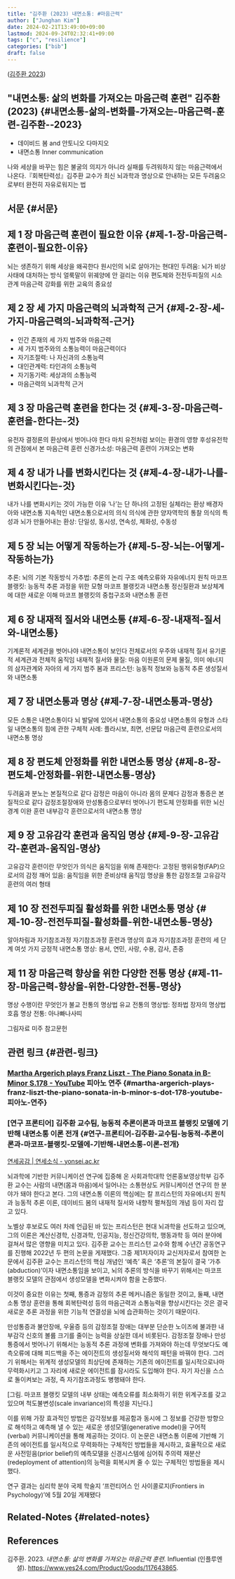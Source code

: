 ```yaml
---
title: "김주환 (2023) 내면소통: #마음근력"
author: ["Junghan Kim"]
date: 2024-02-21T13:49:00+09:00
lastmod: 2024-09-24T02:32:41+09:00
tags: ["c", "resilience"]
categories: ["bib"]
draft: false
---
```


(<a href="#citeproc_bib_item_1">김주환 2023</a>)


## "내면소통: 삶의 변화를 가져오는 마음근력 훈련" 김주환 (2023) {#내면소통-삶의-변화를-가져오는-마음근력-훈련-김주환--2023}

-   데이비드 봄 and 안토니오 다마지오
-   내면소통 Inner communication

나와 세상을 바꾸는 힘은 불굴의 의지가 아니라 실패를 두려워하지 않는 마음근력에서 나온다.『회복탄력성』김주환 교수가 최신 뇌과학과 명상으로 안내하는 모든 두려움으로부터 완전히 자유로워지는 법


## 서문 {#서문}


## 제 1 장 마음근력 훈련이 필요한 이유 {#제-1-장-마음근력-훈련이-필요한-이유}

뇌는 생존하기 위해 세상을 왜곡한다 원시인의 뇌로 살아가는 현대인 두려움: 뇌가 비상사태에 대처하는 방식 얼룩말이 위궤양에 안 걸리는 이유 편도체와 전전두피질의 시소 관계 마음근력 강화를 위한 교육의 중요성


## 제 2 장 세 가지 마음근력의 뇌과학적 근거 {#제-2-장-세-가지-마음근력의-뇌과학적-근거}

-   인간 존재의 세 가지 범주와 마음근력
-   세 가지 범주와의 소통능력이 마음근력이다
-   자기조절력: 나 자신과의 소통능력
-   대인관계력: 타인과의 소통능력
-   자기동기력: 세상과의 소통능력
-   마음근력의 뇌과학적 근거


## 제 3 장 마음근력 훈련을 한다는 것 {#제-3-장-마음근력-훈련을-한다는-것}

유전자 결정론의 환상에서 벗어나야 한다 마치 유전처럼 보이는 환경의 영향 후성유전학의 관점에서 본 마음근력 훈련 신경가소성: 마음근력 훈련이 가져오는 변화


## 제 4 장 내가 나를 변화시킨다는 것 {#제-4-장-내가-나를-변화시킨다는-것}

내가 나를 변화시키는 것이 가능한 이유 ‘나’는 단 하나의 고정된 실체라는 환상 배경자아와 내면소통 지속적인 내면소통으로서의 의식 의식에 관한 양자역학의 통찰 의식의 특성과 뇌가 만들어내는 환상: 단일성, 동시성, 연속성, 체화성, 수동성


## 제 5 장 뇌는 어떻게 작동하는가 {#제-5-장-뇌는-어떻게-작동하는가}

추론: 뇌의 기본 작동방식 가추법: 추론의 논리 구조 예측오류와 자유에너지 원칙 마코프 블랭킷: 능동적 추론 과정을 위한 모형 마코프 블랭킷과 내면소통 정신질환과 보상체계에 대한 새로운 이해 마코프 블랭킷의 중첩구조와 내면소통 훈련


## 제 6 장 내재적 질서와 내면소통 {#제-6-장-내재적-질서와-내면소통}

기계론적 세계관을 벗어나야 내면소통이 보인다 전체로서의 우주와 내재적 질서 유기론적 세계관과 전체적 움직임 내재적 질서와 물질: 마음 이원론의 문제 물질, 의미 에너지의 삼자관계와 자아의 세 가지 범주 봄과 프리스턴: 능동적 정보와 능동적 추론 생성질서와 내면소통


## 제 7 장 내면소통과 명상 {#제-7-장-내면소통과-명상}

모든 소통은 내면소통이다 뇌 발달에 있어서 내면소통의 중요성 내면소통의 유형과 스타일 내면소통의 힘에 관한 구체적 사례: 플라시보, 최면, 선문답 마음근력 훈련으로서의 내면소통 명상


## 제 8 장 편도체 안정화를 위한 내면소통 명상 {#제-8-장-편도체-안정화를-위한-내면소통-명상}

두려움과 분노는 본질적으로 같다 감정은 마음이 아니라 몸의 문제다 감정과 통증은 본질적으로 같다 감정조절장애와 만성통증으로부터 벗어나기 편도체 안정화를 위한 뇌신경계 이완 훈련 내부감각 훈련으로서의 내면소통 명상


## 제 9 장 고유감각 훈련과 움직임 명상 {#제-9-장-고유감각-훈련과-움직임-명상}

고유감각 훈련이란 무엇인가 의식은 움직임을 위해 존재한다: 고정된 행위유형(FAP)으로서의 감정 깨어 있음: 움직임을 위한 준비상태 움직임 명상을 통한 감정조절 고유감각 훈련의 여러 형태


## 제 10 장 전전두피질 활성화를 위한 내면소통 명상 {#제-10-장-전전두피질-활성화를-위한-내면소통-명상}

알아차림과 자기참조과정 자기참조과정 훈련과 명상의 효과 자기참조과정 훈련의 세 단계 여섯 가지 긍정적 내면소통 명상: 용서, 연민, 사랑, 수용, 감사, 존중


## 제 11 장 마음근력 향상을 위한 다양한 전통 명상 {#제-11-장-마음근력-향상을-위한-다양한-전통-명상}

명상 수행이란 무엇인가 불교 전통의 명상법 유교 전통의 명상법: 정좌법 장자의 명상법 호흡 명상 전통: 아나빠나사띠

그림자료 미주 참고문헌


## 관련 링크 {#관련-링크}


### [Martha Argerich plays Franz Liszt - The Piano Sonata in B-Minor S.178 - YouTube](https://youtu.be/n04GkRTC_Lo) 피아노 연주 {#martha-argerich-plays-franz-liszt-the-piano-sonata-in-b-minor-s-dot-178-youtube-피아노-연주}


### [연구 프론티어] 김주환 교수팀, 능동적 추론이론과 마코프 블랭킷 모델에 기반해 내면소통 이론 전개 {#연구-프론티어-김주환-교수팀-능동적-추론이론과-마코프-블랭킷-모델에-기반해-내면소통-이론-전개}

[연세공감 | 연세소식 - yonsei.ac.kr](https://www.yonsei.ac.kr/ocx/news.jsp?mode=view&ar_seq=20221129100228886097)

뇌과학에 기반한 커뮤니케이션 연구에 집중해 온 사회과학대학 언론홍보영상학부 김주환 교수는 사람의 내면(몸과 마음)에서 일어나는 소통현상도 커뮤니케이션 연구의 한 분야가 돼야 한다고 본다. 그의 내면소통 이론의 핵심에는 칼 프리스턴의 자유에너지 원칙과 능동적 추론 이론, 데이비드 봄의 내재적 질서와 내향적 펼쳐짐의 개념 등이 자리 잡고 있다.

노벨상 후보로도 여러 차례 언급된 바 있는 프리스턴은 현대 뇌과학을 선도하고 있으며, 그의 이론은 계산신경학, 신경과학, 인공지능, 정신건강의학, 행동과학 등 여러 분야에 걸쳐서 많은 영향을 미치고 있다. 김주환 교수는 프리스턴 교수와 함께 수년간 공동연구를 진행해 2022년 두 편의 논문을 게재했다. 그중 제1저자이자 교신저자로서 참여한 논문에서 김주환 교수는 프리스턴의 핵심 개념인 ‘예측’ 혹은 ‘추론’의 본질이 결국 ‘가추(abduction)’이자 내면소통임을 보이고, 뇌의 추론의 방식을 바꾸기 위해서는 마코프 블랭킷 모델의 관점에서 생성모델을 변화시켜야 함을 논증했다.

이것이 중요한 이유는 첫째, 통증과 감정의 추론 메커니즘은 동일한 것이고, 둘째, 내면소통 명상 훈련을 통해 회복탄력성 등의 마음근력과 소통능력을 향상시킨다는 것은 결국 새로운 추론 과정을 위한 기능적 연결성을 뇌에 습관화하는 것이기 때문이다.

만성통증과 불안장애, 우울증 등의 감정조절 장애는 대부분 단순한 노이즈에 불과한 내부감각 신호의 볼륨 크기를 줄이는 능력을 상실한 데서 비롯된다. 감정조절 장애나 만성통증에서 벗어나기 위해서는 능동적 추론 과정에 변화를 가져와야 하는데 무엇보다도 예측오류에 대해 피드백을 주는 에이전트의 생성질서와 해석의 패턴을 바꿔야 한다. 그러기 위해서는 위계적 생성모델의 최상단에 존재하는 기존의 에이전트를 일시적으로나마 무력화시키고 그 자리에 새로운 에이전트를 잠시라도 도입해야 한다. 자기 자신을 스스로 돌이켜보는 과정, 즉 자기참조과정도 병행돼야 한다.

[그림. 마코프 블랭킷 모델의 내부 상태는 예측오류를 최소화하기 위한 위계구조를 갖고 있으며 척도불변성(scale invariance)의 특성을 지닌다.]

이를 위해 가장 효과적인 방법은 감각정보를 제공함과 동시에 그 정보를 건강한 방향으로 해석하고 예측해 낼 수 있는 새로운 생성모델(generative model)을 구어적(verbal) 커뮤니케이션을 통해 제공하는 것이다. 이 논문은 내면소통 이론에 기반해 기존의 에이전트를 일시적으로 무력화하는 구체적인 방법들을 제시하고, 효율적으로 새로운 사전믿음(prior belief)의 예측모델을 신경시스템에 심어줘 주의력 재분산(redeployment of attention)의 능력을 회복시켜 줄 수 있는 구체적인 방법들을 제시했다.

연구 결과는 심리학 분야 국제 학술지 ‘프런티어스 인 사이콜로지(Frontiers in Psychology)’에 5월 20일 게재됐다


## Related-Notes {#related-notes}

## References

<style>.csl-entry{text-indent: -1.5em; margin-left: 1.5em;}</style><div class="csl-bib-body">
  <div class="csl-entry"><a id="citeproc_bib_item_1"></a>김주환. 2023. <i>내면소통: 삶의 변화를 가져오는 마음근력 훈련</i>. Influential (인플루엔셜). <a href="https://www.yes24.com/Product/Goods/117643865">https://www.yes24.com/Product/Goods/117643865</a>.</div>
</div>
